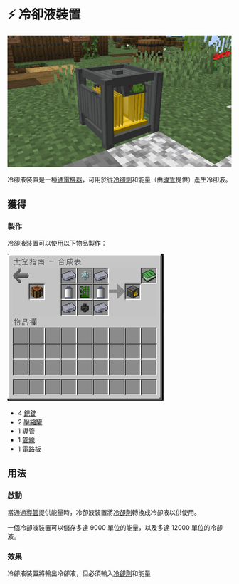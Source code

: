 # ⚡ 冷卻液裝置

![](<../.gitbook/assets/image (216) (1) (1) (1) (1).png>)

冷卻液裝置是一種[通電機器](../space/energy-systems.md)，可用於從[冷卻劑](coolant-cell.md)和能量（由[導管](Conduit.md)提供）產生冷卻液。

## 獲得

### 製作

冷卻液裝置可以使用以下物品製作：

![](<../.gitbook/assets/image (214) (1).png>)

* 4 [鈀錠](palladium-ingot.md)
* 2 [壓縮罐](compressed-tank.md)
* 1 [導管](Conduit.md)
* 1 [管線](Pipe.md)
* 1 [電路板](Circuit-Board.md)

## 用法

### 啟動

當通過[導管](Conduit.md)提供能量時，冷卻液裝置將[冷卻劑](coolant-cell.md)轉換成冷卻液以供使用。

一個冷卻液裝置可以儲存多達 9000 單位的能量，以及多達 12000 單位的冷卻液。

### 效果

冷卻液裝置將輸出冷卻液，但必須輸入[冷卻劑](coolant-cell.md)和能量
